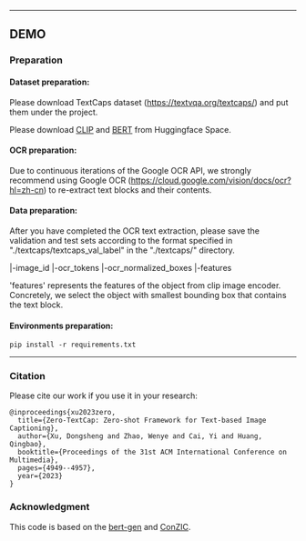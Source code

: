 <!--## Pytorch Implementation of [Zero-TextCap: Zero-shot Framework for Text-based Image Captioning][MM 2023]-->
***
## DEMO

### Preparation

#### Dataset preparation:
Please download TextCaps dataset (https://textvqa.org/textcaps/) and put them under the project.

Please download [CLIP](https://huggingface.co/openai/clip-vit-base-patch32) and [BERT](https://huggingface.co/bert-base-uncased) from Huggingface Space.
#### OCR preparation:
Due to continuous iterations of the Google OCR API, we strongly recommend using Google OCR (https://cloud.google.com/vision/docs/ocr?hl=zh-cn) to re-extract text blocks and their contents. 

#### Data preparation:
After you have completed the OCR text extraction, please save the validation and test sets according to the format specified in "./textcaps/textcaps_val_label" in the "./textcaps/" directory.

|-image_id
|-ocr_tokens
|-ocr_normalized_boxes
|-features

'features' represents the features of the object from clip image encoder. Concretely, we select the object with smallest bounding box that contains the text block.
#### Environments preparation:
```
pip install -r requirements.txt
```
****
### Citation
Please cite our work if you use it in your research:
```
@inproceedings{xu2023zero,
  title={Zero-TextCap: Zero-shot Framework for Text-based Image Captioning},
  author={Xu, Dongsheng and Zhao, Wenye and Cai, Yi and Huang, Qingbao},
  booktitle={Proceedings of the 31st ACM International Conference on Multimedia},
  pages={4949--4957},
  year={2023}
}
```
### Acknowledgment 
This code is based on the [bert-gen](https://github.com/nyu-dl/bert-gen) and [ConZIC](https://github.com/joeyz0z/ConZIC). 


